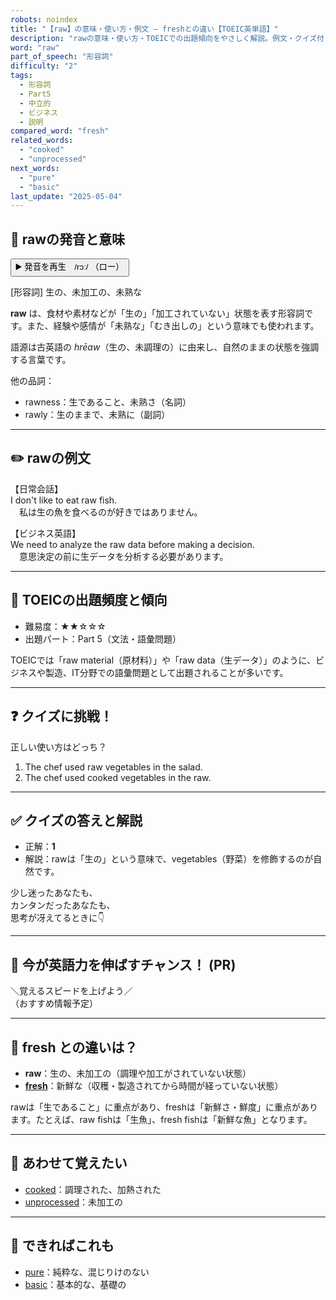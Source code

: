 ```yaml
---
robots: noindex
title: "【raw】の意味・使い方・例文 ― freshとの違い【TOEIC英単語】"
description: "rawの意味・使い方・TOEICでの出題傾向をやさしく解説。例文・クイズ付きでfreshとの違いもわかりやすく学べます。"
word: "raw"
part_of_speech: "形容詞"
difficulty: "2"
tags:
  - 形容詞
  - Part5
  - 中立的
  - ビジネス
  - 説明
compared_word: "fresh"
related_words:
  - "cooked"
  - "unprocessed"
next_words:
  - "pure"
  - "basic"
last_update: "2025-05-04"
---
```


## 🔰 rawの発音と意味

<button class="play-audio" onclick="playTTS('raw')">
  <span class="play-audio-main">
    ▶️ 発音を再生　/rɔː/
  </span>
  <span class="play-audio-sub">
    （ロー）
  </span>
</button>

[形容詞] 生の、未加工の、未熟な

**raw** は、食材や素材などが「生の」「加工されていない」状態を表す形容詞です。また、経験や感情が「未熟な」「むき出しの」という意味でも使われます。

語源は古英語の *hrēaw*（生の、未調理の）に由来し、自然のままの状態を強調する言葉です。

他の品詞：  
- rawness：生であること、未熟さ（名詞）
- rawly：生のままで、未熟に（副詞）

---

## ✏️ rawの例文

【日常会話】  
I don't like to eat raw fish.  
　私は生の魚を食べるのが好きではありません。

【ビジネス英語】  
We need to analyze the raw data before making a decision.  
　意思決定の前に生データを分析する必要があります。

---

## 🎯 TOEICの出題頻度と傾向

- 難易度：★★☆☆☆
- 出題パート：Part 5（文法・語彙問題）

TOEICでは「raw material（原材料）」や「raw data（生データ）」のように、ビジネスや製造、IT分野での語彙問題として出題されることが多いです。

---

## ❓ クイズに挑戦！

正しい使い方はどっち？

1. The chef used raw vegetables in the salad.  
2. The chef used cooked vegetables in the raw.

---

## ✅ クイズの答えと解説

- 正解：**1**
- 解説：rawは「生の」という意味で、vegetables（野菜）を修飾するのが自然です。

少し迷ったあなたも、  
カンタンだったあなたも、  
思考が冴えてるときに👇️

---

## 🚀 今が英語力を伸ばすチャンス！ (PR)

<div class="info-center">
＼覚えるスピードを上げよう／<br>  
（おすすめ情報予定）
</div>

---

## 🤔  fresh との違いは？

- **raw**：生の、未加工の（調理や加工がされていない状態）
- **[fresh](/fresh)**：新鮮な（収穫・製造されてから時間が経っていない状態）

rawは「生であること」に重点があり、freshは「新鮮さ・鮮度」に重点があります。たとえば、raw fishは「生魚」、fresh fishは「新鮮な魚」となります。

---

## 🧩 あわせて覚えたい

- [cooked](/cooked)：調理された、加熱された
- [unprocessed](/unprocessed)：未加工の

---

## 📖 できればこれも

- [pure](/pure)：純粋な、混じりけのない
- [basic](/basic)：基本的な、基礎の

<!-- cvid: aid15_bid17 -->
